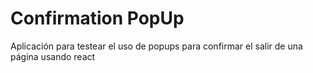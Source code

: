 # Confirmation PopUp

Aplicación para testear el uso de popups para confirmar el salir de una página usando react
